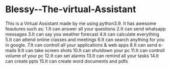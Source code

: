 # Blessy--The-virtual-Assistant
This is a Virtual Assistant made by me using python3.9.
It has awesome feautures such as:
1.It can answer all your questions
2.It can send whatsapp messages 
3.It can say you weather forecast
4.It can calculate everything
5.It can attend online classes and meetings
6.It can search anything for you in google.
7.It can controll all your applications & web apps
8.It can send e-mails
9.It can take screen shots
10.It can shutdown your pc
11.It can controll volume of your pc
12.It can set alarms
13.It can remind all your tasks
14.It can create ppts
15.It can create word documents and pdfs
